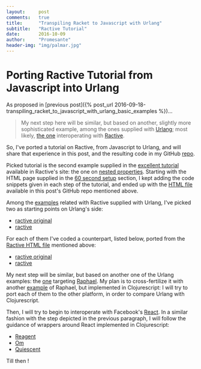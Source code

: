 ```yaml
---
layout:     post
comments:   true
title:      "Transpiling Racket to Javascript with Urlang"
subtitle:   "Ractive Tutorial"
date:       2016-10-09
author:     "Promesante"
header-img: "img/palmar.jpg"
---
```

# Porting Ractive Tutorial from Javascript into Urlang

As proposed in [previous post]({% post_url 2016-09-18-transpiling_racket_to_javascript_with_urlang_basic_examples %})...

> My next step here will be similar, but based on another, slightly more sophisticated example, among the ones supplied with [Urlang](https://github.com/soegaard/urlang); most likely, [the one](https://github.com/soegaard/urlang/tree/master/urlang-examples/ractive) interoperating with [Ractive](http://www.ractivejs.org/).

So, I've ported a tutorial on Ractive, from Javascript to Urlang, and will share that experience in this post, and the resulting code in my GitHub [repo](https://github.com/promesante/urlang-examples/tree/master/ractive/tutorial/2).

Picked tutorial is the second example supplied in the [excellent tutorial](http://learn.ractivejs.org/hello-world/) available in Ractive's site: the one on [nested properties](http://learn.ractivejs.org/nested-properties/). Starting with the HTML page supplied in the [60 second setup](http://www.ractivejs.org/60-second-setup) section, I kept adding the code snippets given in each step of the tutorial, and ended up with the [HTML file](https://github.com/promesante/urlang-examples/blob/master/ractive/tutorial/2/index.html) available in this post's GitHub repo mentioned above.

Among the [examples](https://github.com/soegaard/urlang/tree/master/urlang-examples/ractive) related with Ractive supplied with Urlang, I've picked two as starting points on Urlang's side:

* [ractive original](https://github.com/soegaard/urlang/blob/master/urlang-examples/ractive/ractive-original.rkt)
* [ractive](https://github.com/soegaard/urlang/blob/master/urlang-examples/ractive/ractive.rkt)

For each of them I've coded a counterpart, listed below, ported from the [Ractive HTML file](https://github.com/promesante/urlang-examples/blob/master/ractive/tutorial/2/index.html) mentioned above:

* [ractive original](https://github.com/promesante/urlang-examples/blob/master/ractive/tutorial/2/nested-properties-original.rkt)
* [ractive](https://github.com/promesante/urlang-examples/blob/master/ractive/tutorial/2/nested-properties.rkt)

My next step will be similar, but based on another one of the Urlang examples: the [one](https://github.com/soegaard/urlang/tree/master/urlang-examples/raphael) targeting [Raphael](http://dmitrybaranovskiy.github.io/raphael/). My plan is to cross-fertilize it with another [example](https://annekjohnson.com/blog/2014/10/using-clojurescript-to-make-charts-with-raphael/) of Raphael, but implemented in Clojurescript: I will try to port each of them to the other platform, in order to compare Urlang with Clojurescript.

Then, I will try to begin to interoperate with Facebook's [React](https://facebook.github.io/react/index.html). In a similar fashion with the step depicted in the previous paragraph, I will follow the guidance of wrappers around React implemented in Clojurescript:

* [Reagent](http://reagent-project.github.io/)
* [Om](https://github.com/omcljs/om)
* [Quiescent](https://github.com/levand/quiescent)

Till then !
